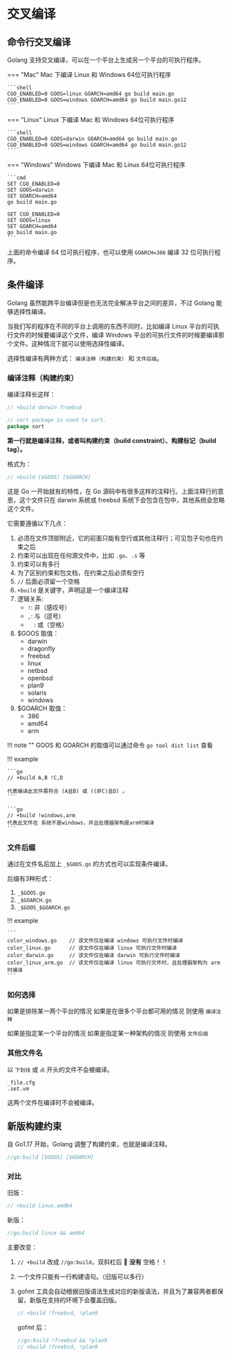 # 交叉编译

## 命令行交叉编译
Golang 支持交叉编译，可以在一个平台上生成另一个平台的可执行程序。

=== "Mac"
    Mac 下编译 Linux 和 Windows 64位可执行程序
   
    ```shell
    CGO_ENABLED=0 GOOS=linux GOARCH=amd64 go build main.go
    CGO_ENABLED=0 GOOS=windows GOARCH=amd64 go build main.go12
    ```

=== "Linux"
    Linux 下编译 Mac 和 Windows 64位可执行程序

    ```shell
    CGO_ENABLED=0 GOOS=darwin GOARCH=amd64 go build main.go
    CGO_ENABLED=0 GOOS=windows GOARCH=amd64 go build main.go12
    ```

=== "Windows"
    Windows 下编译 Mac 和 Linux 64位可执行程序

    ```cmd
    SET CGO_ENABLED=0
    SET GOOS=darwin
    SET GOARCH=amd64
    go build main.go

    SET CGO_ENABLED=0
    SET GOOS=linux
    SET GOARCH=amd64
    go build main.go
    ```

上面的命令编译 64 位可执行程序，也可以使用 `GOARCH=386` 编译 32 位可执行程序。



## 条件编译

Golang 虽然能跨平台编译但是也无法完全解决平台之间的差异，不过 Golang 能够选择性编译。

当我们写的程序在不同的平台上调用的东西不同时，比如编译 Linux 平台的可执行文件的时候要编译这个文件，编译 Windows 平台的可执行文件的时候要编译那个文件。这种情况下就可以使用选择性编译。

选择性编译有两种方式： `编译注释（构建约束）` 和 `文件后缀`。

### 编译注释（构建约束）

编译注释长这样：
```go
// +build darwin freebsd

// sort package is used to sort.
package sort
```
**第一行就是编译注释，或者叫构建约束（build constraint）、构建标记（build tag）。** 

格式为：
```go
// +build [$GOOS] [$GOARCH]
```

这是 Go 一开始就有的特性，在 Go 源码中有很多这样的注释行。上面注释行的意思，这个文件只在 darwin 系统或 freebsd 系统下会包含在包中，其他系统会忽略这个文件。

它需要遵循以下几点：

1. 必须在文件顶部附近，它的前面只能有空行或其他注释行；可见包子句也在约束之后
2. 约束可以出现在任何源文件中，比如 `.go`、`.s` 等
3. 约束可以有多行
4. 为了区别约束和包文档，在约束之后必须有空行
5. `//` 后面必须留一个空格
6. `+build` 是关键字，声明这是一个编译注释
7. 逻辑关系:
    - `!`: 非（感叹号）
    - `,`: 与（逗号）
    - `  `: 或（空格）
8. $GOOS 取值：
    - darwin
    - dragonfly
    - freebsd
    - linux
    - netbsd
    - openbsd
    - plan9
    - solaris
    - windows
9. $GOARCH 取值：
    - 386
    - amd64
    - arm

!!! note ""
    GOOS 和 GOARCH 的取值可以通过命令 `go tool dist list` 查看

!!! example

    ```go
    // +build A,B !C,D 

    代表编译此文件需符合 (A且B) 或 ((非C)且D) 。
    ```

    ```go
    // +build !windows,arm
    代表此文件在 系统不是windows，并且处理器架构是arm时编译
    ```

### 文件后缀

通过在文件名后加上 `_$GOOS.go` 的方式也可以实现条件编译。

后缀有3种形式：

1. `_$GOOS.go`
2. `_$GOARCH.go`
3. `_$GOOS_$GOARCH.go`

!!! example

    ```
    color_windows.go    // 该文件仅在编译 windows 可执行文件时编译
    color_linux.go      // 该文件仅在编译 linux 可执行文件时编译
    color_darwin.go     // 该文件仅在编译 darwin 可执行文件时编译
    color_linux_arm.go  // 该文件仅在编译 linux 可执行文件时，且处理器架构为 arm 时编译
    ```

### 如何选择
如果是排除某一两个平台的情况
如果是在很多个平台都可用的情况
则使用 `编译注释`

如果是指定某一个平台的情况
如果是指定某一种架构的情况
则使用 `文件后缀`

### 其他文件名

以 `下划线` 或 `点` 开头的文件不会被编译。
```
_file.cfg
.set.vm
```
这两个文件在编译时不会被编译。

## 新版构建约束

自 Go1.17 开始，Golang 调整了构建约束，也就是编译注释。

```go
//go:build [$GOOS] [$GOARCH]
```

### 对比

旧版：

```go
// +build linux,amd64
```

新版：

```go
//go:build linux && amd64
```

主要改变：

1. `// +build` 改成 `//go:build`，双斜杠后 🚫 **没有** 空格！！

2. 一个文件只能有一行构建语句。（旧版可以多行）

3. gofmt 工具会自动根据旧版语法生成对应的新版语法，并且为了兼容两者都保留，新版在支持的环境下会覆盖旧版。

    ```go
    // +build !freebsd, !plan9
    ```

    gofmt 后：

    ```go
    //go:build !freebsd && !plan9
    // +build !freebsd, !plan9
    ```